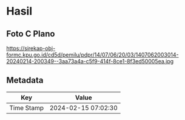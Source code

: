# Hasil

## Foto C Plano

https://sirekap-obj-formc.kpu.go.id/cd5d/pemilu/pdpr/14/07/06/20/03/1407062003014-20240214-200349--3aa73a4a-c5f9-414f-8ce1-8f3ed50005ea.jpg


## Metadata

| Key        | Value               |
| ---------- | ------------------- |
| Time Stamp | 2024-02-15 07:02:30 |



